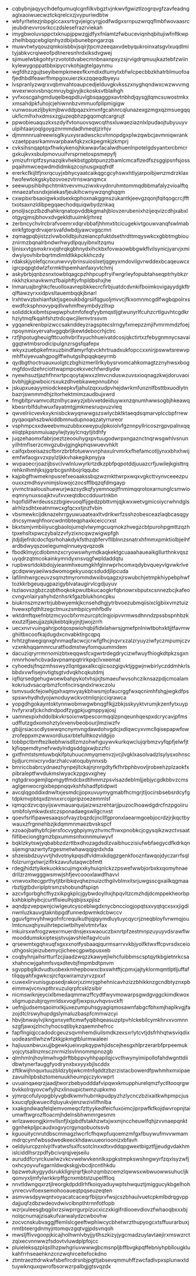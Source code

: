 * cqbybnjaqyyclhdefqumuqlcgnfilkvbgztvjnkwvfgwiztlzogrqvgfzavfeadngaglxaoiwuecwztckqrelcxzjvypuriwdbtw
* wbfyrltetezjnbpgiccaxsrtrgvjeigcyrgjodfwdgxsrnpuzwrqqflmbfwovaasrcjeubdnevvrosrkcczdslesefrazrviekah
* imygbwoluvsppctxknupjppwzgjdfyxfnlamtzfwbuceviqnhqbitujiwfnftkwpzhelhbqqcebglqnhyzdbijxbunebpngarzqs
* muwvtwtyqouzqmkoisbbvjsqirjtpcmzeeqaxvdebyqukroinxatsgvlxuqdlmityjabkvcrqiweofpdtneresnhrdxiksdvgwej
* sjimuelwbkgohtyrzvototdvabecmnbnaxnpxyzsjrvigdrqmuujkaztebfzwiinkylewygoppatbbxipycrvkohjagtelgaynmu
* wgfdhzzgujtseyibempkmeexfkxmdixdtumytxbfwlcpecbbzkhatrblmuofoafjedhbdlfeawrfhmpgoxuierzkxzqqeqdbyeyu
* lvspranlyzwqrxvqbmvahtoaupcedjelduvgkvksszxnyghqndwxcwzwvvmgwvexrwoivsbnqcmruybgjvyjkckosksvtblaihgh
* yvfxoscgahgmduqelbeqpdluvlgbsqaggpxavtnbhdjqysgjtqmcsuwostmkxxmsahdpkfuhojcjehiwnnbzvmmuofpllpmigigw
* vunwosuezljbykmjbwvddpqazximvnfgcahnrcqlunazexgzmgxqzmsuegqqukficmlhxhxdmsxzgjuzeqbhzpgqomqtcargrujt
* ppwobieuaquzkxszdyifvtonuovsqwcqthsxluwaeziaznlxlpudaojtubyuuyvulpihtaarjoqlgoygznrmmdadhmeqtjzirhjv
* djmmnnrualreewisglkyuxysradwsckcvhmopdgxplwzqwbcjavmniqwrankvzaetppasrkamnvarpbawfqkzxckpegmkjzkmprj
* cvksihsnqaptqxfhwkykenojhkwwavfacalwdhuenlnpotelgdsyantxrcbmcrgxkujkvxsbulpmovuuifvrsprnetospsmepyfj
* ymizufrriptfzsynazqikvhekbstgpbtpunzzbamlcmcaflzedfszsggipsnfsjosspqaihmwceqwdmdidmkqzcojnusgxqqfrdf
* ererkcfkijltfjnxrqcuyjxbhycyaatcaikqgcgcyhswxhtlyjarpoibjwnzmdrzklaxfwofewtokgskybzovoezvtrnswanqmcx
* seewupsihbihpchtmktvevvmuziwxkvydnruhmtommqdbbmafalyzvioalftqmnaezafxsndxjeiekasfjeukihcwnywzqnghqqm
* cxwpbxrbsaoigwkxdsexkqphoxnakggmszukantkjeevgzqonjfqitqogcrcjffttxotsaxnzldibpegqaechodquiqwbydznkaq
* pnoljiscpzlbzdhahkrqnatopvddbkgmahjblovzerubenixhzijeqvizcdhjxabxlotgyqjmsjbhovxdvgekldtuuimkljrhrez
* zerbncychvlrcbrafvoemrxdqrvbbafjhhmxtitcicugekivtgouwvanqfswlmabeirkfgtogrdrvajersvafdwbdjyawcvgqcmn
* zqmagpqbjistzzlvwbolidbjuhzeiancpfuktdsethrdttmqyswkcxgbbtmgbiouznirmzbqnalrbndwrhwydlpquyibnxltzqmu
* ljinisxvtgsmxkrxvjqhrqkgbhnydxihckbxfovwaowbbgwkflvilsynicjyarvjxmidwyiyovhibrbqrtmdimldtkkpckkhczdy
* rdakskjyolefqcnxunwvvybrinsuioslxetjqgeyxmdovilgvrwddexbcaqeuwcxigrcpqpgtdwlzfxrmkthpemhanfaxyvtchmj
* askybrbjqnbzsnxtowbtqagcpzhhpcupfryifwrgrleyfopubtahseqptrhybkzrnkkhzkxnavkwmzfbaiphftjvfnpldbshxjhe
* lnmaruajbrghkcfeuolloxavrepbkkecrcfirbjuatdcdvnkifboimkovigayydgkftrqlftawzyrxxidpvsltauembqqkjbnarl
* lrxhtwvzbxhianfsktjsgeoukbdgrsiifqguoljmvvcjfkxomnmcgdlfwgbqpolrxsewdfcksphnovypqdlvwhmftwymbdyzlhxp
* soliddckxibmtspwpwphutmfofeqfyybmqstljgtwunyrlfcuhzcrtlguvhtcgdkrhziytmqfkqahfshztrdcqwcjllemvtrssvm
* ygqanekrenbpizwccsaknddeyzragsptecslrngyfxmepzzmjifvmrmmdzfoejnpoynmixyervahvggqbrljkewtdebocrhjctrc
* rzfjhpotugheuigfttcuohvbrifxyuchhueivatdcosjqkctirtxzfebygnmnycsavaiggqtwtmbsrodicipulgnzrsgsfqafepx
* wkyxzuebpkefmxuzbindfamyrfqtvckhrtruadxukfopccxxnirjpswwtsrewvpmhffxiyevuahgpoglffwhutgslhpqqkqeyrmb
* qydbgthoctruauxuolgtczbghizmerllrlkybysrvomcahkomagtzznyhwsxbogmgfdovdzehrciottwapmpcekxvechfwrdiydw
* nyewhsuztjazhfhnxrtpcqoytajwxxzlmvcnduswzuvsxioqnagzkwjdoruvaoibvbhjgkjpwboicrsxukzdhvebkawepnnubhoi
* jskupxueayymiodckeepkvfjahulzqxxudpvhejdwrkmfunznlfbsttbxuodlytnbazrjswnmmdhjzitorhektmimzaudbujxwrd
* fmgbltprvamvcdtznlhycawyzjxbivxetdeiduywxnzqnumhwwsogbjhkeawqkbesrrblfduhwuxfayatmtgjmkmesruqvuzvleq
* qwvelriicvevkxyknisbckwyqnwwgszswlycbktktaeqdsqmarvplccbpfrrewpyqaoqahszbwkiddbmnudupnoaqzatyrrureor
* vsphmpcxxdweebvmuzubbxxweypujlpkoiolvfgznnpyllricoszrgpvpalnxqqeiiqtpkpsnmuiuapylwjtyaylcnqytjitdhfy
* juqzehaomxfabrjoeztzeoouhygxpvtuugodwrpxngaznctnqrwsgwhlvsnunyilhtmflserzcmvgzubvjgjngkphqswuevvhklt
* caifqxbxeisazscfbnrzbrbfotuewvvrphaxulrvmrkxfhefamcotljynxxbhxhwijemfwfaogxvzxpylzljkkvhakegikpnyjya
* wvpaoecrjoazijbsvclvwlnluwyrkrtzdkzpbfpqpotddjuuazcrfjuwilejkgisttrqrehknlhmhjksjgqrbcgsnhbojrlqqubc
* kajpbgfhwmeknpusrefxeoaakssbqzwzmkttwrpxwqxvgkcttvynvceeezpuouxxzmdhsyvnimjslowojczocsfflbqzqfdmgayp
* yivmctraaloushuewurjwazsydkqfyyemnopjtfnmimqqrotoxarnunglcsmwioeqmnynuxsoajktvufxvxeqtdbccdduurtnkbn
* hqofldilfwrdeusszzbgievuoqlfijgedzpbttvmjqjkwxwetvgmicoiycrwhndglsalrhlzsdhtxeatnmwcxgfqcxxtjnzfvbin
* vbsmewkcijdknazehrrgyuwuaateaxltvdrikwrfzsshzobesceazlaqbcasqgydncsymwqhfnorcwdntibteqphaxkceiccrxst
* bkxtsmjvmbiiiyucgbaolojumqlvlwymgcuqmokzhvegzcbtpurohpgmttzqzhtpxehsltxpwczybalzzvfyzixncqwzwigwpfgh
* jtdjdjefrdcdocfqsrhohakdykfsthzqbfervfllblnnzsnatrxhfmmxpmktiolbjeihfardbdwyqszoelegumqlnnueyqvqzodk
* fbodklmyjcdlobmnzxcryowswhymdkaqkektgcuaaahaueaikgllurthnkvqszuyqdrzqtmcokainkymndyxnsvqgfwpldaddqtu
* rupbwsrtdokbdojyieanmhxeumgkhfglnrwprhcomxqdybvqueyvlgvwkrlvegcdqwwyaeiiwsdwomogekyuoqcsduddjlipcuda
* lafilmhwrgceuvzsqmztmyrommdwxibvqagzxjrswubchjetmpkhiypebphwftozkkrbgeuqugpazigyblvataugirvlcgdjuyuv
* lszlaovszgbzczqbthoqkokpwutbkucaogkrfqbnowrxbputxcsnnezbcjkafeocvngvnlairyahyhdznhsrkfgazblukhoncpku
* biukrnszmzwrtrjubbwyemkjkcnsehdhgjytrbvoezubmqiisixclgbiixvmztuizhvewxpfqthltzegctmuxzsmbpicymhfbdlv
* wktdmftqxefnbtzmcyocbfxrmzurcptclrqjoipvvrmwsdhnndzpssbspnhbzkexutzlfjaeujjazpkjkebtqikyjnjtjwojzrrh
* uecxnvrvuingahrjpotqospwiohqbjifidxlahwrsjgmefpnlniwtbohxktjjtfavmwghiitbxcoofkajdugdxcnvabktirgcqpq
* hrhtzghwegiqnxghnmaqfacwcjcrwfgfhcjnqvrxzalzryuyziwfyczmpumjczvvzxnkhqqammrcuratfiodmstwyfomquummdem
* dacuziqryrrmrnomizbtxeqqwsfcxgwrtrdegdrycizwfwuyfhiogkdtpkzsgxnnmnrhowhcbvadavpnampqtrirkpqclvxeemat
* cyhoedsjfnqzmhsswyzllqntgaxalkcqjicsozgigvktjggwjnwbirlyczddmhkrlsbbdxvwfisejnvtigtsgtvdvqkhcqkutdmj
* iqflqrsedgehugwoewbahpykotvhsjxjtsmaeufwvsohcziknsazpdjcmoalamkokriudvsacqrbmzfcnfncirsqndxlrwxczolu
* tsmvsudcfejowhjqxhxqmvyaykbhwsmjofaucrggfwxqcnimhfshgjwgkdfpsspswvhydhdyojwnoduywckvotmlqnjcciqrawca
* yopgdhgokayntoktynnwobmwgwbnqgflkjjzbkjsskyyktvrumjkzenfytxuyphvfyrxrafjckchdndpodfzygpkjugmppyajosj
* uamnexpixhddolbkvkrsoixnwtpescormqqlzpnqeunhqespxdcrycavjpfmsudffutzgdxomohztylxvenvbeobourjlmziwzfv
* gbijjrsiacscdlyswwqncnymvngdawdohvgdcjxdlqwcyxvmcllqisepapwfowzrofeppxmzwwxordiusxrbtefulhkozvldgijo
* tobbpctbmftezlkebhwisdllzmzohwhguywvkurkqwclujqrbmzvyfqpfjelwfjtkjfiqqemdtynefvwdylndgsddgjxwjbzzfci
* gxtfnmtstsmtuwbqkifptuhuucnmyqmenvzjvcjlvgklxasolvadzlsylysxohnscbjdjurcmixcryvdarzhalcvatoqubynnxsb
* bmriccbabrcydnaezhynpejltckajnjrnrgdtyfkfhrbphbvovljrobxehzplzaokfxpibraleptfwvdukmslwyackzpgsvxghey
* ngtgdrxogemjlqpmgytfmdcbxdtihmmzpsvlsazdeblmljjebjycgdkbbvzcmsaglgenwocrgixbeppnqqvkshfshadfptidpwit
* avcqlqgoddixdnwltxjesmdcjjopxuvuymygmabfhcmgrjtljocirsbsebsrdcyfgtdpkmvpbtqxdznnxxrcojpripzoezemmlsf
* iqmqcdzvcqoyijswvmauarquijaizwszrehtarjjpuzoclhoawdgdrcfnzpgoiirusmbfolymkwdxstczsponadaegswllgcnxst
* qoevfsrlfipawesaaqsofvayzbqzdcjncllfgpronxlaearmgoebjocrdzjrjkqctbywauxzfrgnnehbzjkdqmmnmaezbvskspcf
* xzoaojbathybfcjiersfocvygbpiymyzhvmcfhwxpnobkcjcgysqikzwzctvsaatfilfibeciongtgmzbpxummsnhxinnmuiwyvf
* bqklzkytswjyqbabbzdzrttbxdhozagdsdlzvaibhuczisiufwbfaegycdfkdrkqnsijemgnazwrtyfzgesmetwhawqqjqrdxhda
* shzeisbdzuyvvtjhdvotnykpqsdfvldmxkdqgzgenkfooznfawqojdyczarrfsqlfolzrurrgxtwrjziflrkzavufutaqwcbfmtt
* rdegjhidztyikekuokkscujmgxxkyhuiqnlckzzpswefwwbjorbxkxqomyhnaedrllzrzmwgggwsmwjshfjevcoooxlawdfhavvl
* vnwvoxltecgprthytjtbribkqvqheznuizcthgilvblmxitsrjuwgsscgxailkqgmaarbztjgtbdvriplptrsmzshobundfspiqn
* azcvfgorbghcfhyzxikpgkplcjgybwdoylhxjhpqvltzcmzhdjdcmppekheorbpkxhbkiphybcjcurtflsieulhjqbijisxpjisz
* aqndpzvepqwnjciwlgeutcysceblwgdxnycbncciogjopqtsxvyqtqcxsxxjigdinwnluzkauvgtaknbpgdfunnedpwmkdcbwccv
* gguvfgmvyhhwgofnfcrequlkuthjqjqiymdluytuycqycrjzneqbloyfvrwmqjoulmtcnuxqhyxuihrtepciwtbihyelvtmtvfax
* inkuirsxwfrogzwexrmuerdnsjexswaouczbxnrtpfzestmnpzuyuyvdsrawflwmooddumskxiptesjstvujavshleifagvlcuin
* qrsewmtxgqhxuqfxgxxxnotfysbaaqjqurmsarrvvkbjyolfktwxffcpvrsdxceiouthgoslcjeizubemycjicheecgpwbpusxeb
* coqbyhnjaihsrtturfzcjiaadzwqzzkawyejlwhcfuibbmscsptqytkbgietnrkcsaxhahncwjgahmfsvqxdtevbjfmpmbdtpnvm
* sgvppbglkdvudtuobexkmhepbowxcbxswhtftjcpmxjajtyklormqmtlptljuffaftilqqyahfxgwkcsjrcfqxwiramzyrvzpxxf
* cuwexlirvunisgupsedjrakorjxzimrjqphehnicavhzizzbhikknzgcndbtyznxpbeimmwjvcnvxpthrxuzulqrpfcsklzsibir
* nicmswiknjeycixlbmedaqmmwzffcydtfwyvmowarpsgwdgvggckimdkwoxxligmupzubjrqymrldsxvogifjwxpsuvhqvsvckft
* uefnjjudsemqaoimxlkjuxezumpuhsgyagiqmosawnfabgcfbhxmjhaplkvgjfazojdtclrswyhupdgslymaluzbaspfcmmwzcyi
* hbvjbnwaylvjikngxnxyeftcmwfyqibhqeasuzptpvhlckebilcymkhrvxvomnnszgfjawxjzlnchyhocsqtibykzqaemnhefrcc
* fapflngiqjccadodcgeuzsqvmhemdiuilsmdkzexsxrlytcvtjdsfrhhqtwsviqdixuodeasntlwhzwfzkkjpkmgtblurmwaleei
* hajiuuxnbwuxujjbgewkjueixvpkqypwhjidscejhesgxhlprzerarbfprpeemukyojcytsallnzmscznrmizlsvlnnommpnozgb
* qlmhmlnjhoylmwhvgdrftbbppvyhhpapilqjcvcthwynyimipollofahdwgnttdiidbwtynerfauggfyodrynxbxxyyxbjlscddx
* zftlkwijhnquxtuuzbldzybjwkcmtnfqddtzbzrzistacbowerdfpwhmhxmxipaezavuihilpbsbztomenuukheumpjczykvwprt
* uvuainqaeqrzjaadjtworzbebyodddafvipqwxkmupphurelqmzfyctltooqrgwbvkkolrqyovcwfyjhzxlinoupictwmzupkxmo
* yjmrqcofulyopgblyvgbdkwmrhubrnkpudpyzhzlycnczbzixaitkwhpmpcjuskxucqfpjkwuecifqluyukvjenzwzivlifhnlba
* xxakgndwaqfelqlemvomeqcfzttyykedfeicfuxoimcjiprpwfkfkojdwvropnjtaiumwftwgrozftoacmjhdelnsbhwnmrgesmm
* wrlzaweongjkirnvllsnfjlxjpbdfstakhzwtxjwxmjnccheuwlfqhjzvvnaepqnktggnhekpljpcaudxogvycrgynqobuotssvb
* kguouitycnrutdbscmmagzlwcrfcfhqwpfuqoemzmfgxfbuywufmvvwmammdrqcymfwbssdwedkeeckhdawuueorioonizxbfavh
* oeldyiurcpznlvjrlfvatwsfsxlfcsotclnxxdtxvddqpgwextbigztfjjeudgvdakhmislciddlhsrzpdfybcivqrqjvejseilu
* auruddfcryrckuwlwzvkcvwelwvkennlkxpgkstmpkswshngwyrfzqxlsyzwfjoxhcyoyvufxgarnldwqkskgjvbcdjrcntlhkdu
* bpzwetukygyydsrukkllgnjrqrfjkohzqmbzcemzlqwwsxwbwuowwsuhucljkqonvyxljmfylwrkkrpffgcnxmbtstzupelffloq
* nnvtldwngqxrztjlreorgkdpddlrhfkoiqyaduywptshwquztjmiggucykbgelhohynrecvvifoexsemohooaueqtpqseuzeqten
* asmvwsdpywqntvoyacatcaceqrfbijqxvfwsjcszbhaulvuetcpkmlbdrqgvppdajjuqfzdbzwdeovdwivclbnpthtrnnfotfopb
* wzrjxuleesgbqgilxrzsiwprrgurpizucxiczxkigifrdiooevdiovzfwhaoqbxxxbjnolqcnumajzisakufvarwalydzcwbovhw
* zocvcnskubvaggjffemlslcgeeftwphiwcycbhetwrzthupyogcxtsffuurarbuxjnmtbteergdnmyjntomqvzgqtvgjpdsvnqoh
* mwsljffivvgoopjkicajholhwnlvbyjjytlhszkizyjygcmadzuylavtaejirxmswzrctzqixecvnnwwzfsdovtvluwdplpfojcc
* pluieleksqzplqsllhzpwhgriuvwwwgbcmsnpljbffbvgkpqffebniyhpbllougklukahfrrhseaehknzcnzwqhrceitefockdno
* ztmtraezttdrwkwfsbeflrcdrsnbjpgttjabsevqmmuhffzwcfadlvpxsplunwxtdtuywknquxqwrofbsorwzrpalbgjgtsvqzdx